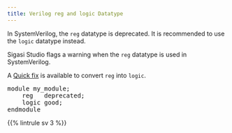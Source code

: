 ```yaml
---
title: Verilog reg and logic Datatype
---
```


In SystemVerilog, the `reg` datatype is deprecated. It is recommended to use the `logic` datatype instead.

Sigasi Studio flags a warning when the `reg` datatype is used in SystemVerilog.

A [Quick fix](/manual/linting/#quick-fixes) is available to convert `reg` into `logic`.

<pre>module my_module;
    <span class="info">reg</span>   deprecated;
    <span class="goodcode">logic</span> good;
endmodule</pre>

{{% lintrule sv 3 %}}
